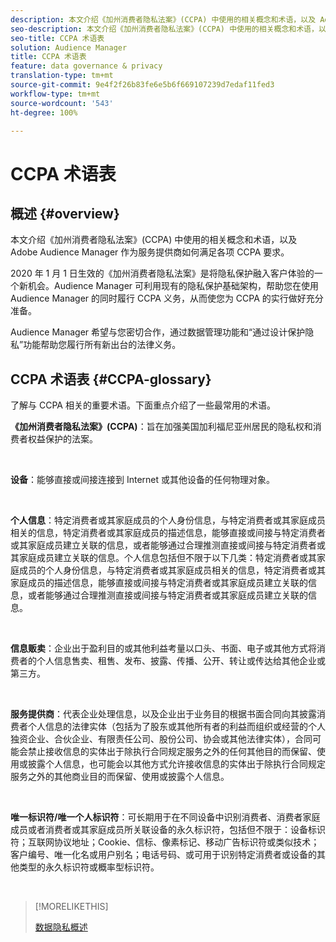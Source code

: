 ```yaml
---
description: 本文介绍《加州消费者隐私法案》(CCPA) 中使用的相关概念和术语，以及 Adobe Audience Manager 如何满足各项 CCPA 要求。
seo-description: 本文介绍《加州消费者隐私法案》(CCPA) 中使用的相关概念和术语，以及 Adobe Audience Manager 如何满足各项 CCPA 要求。
seo-title: CCPA 术语表
solution: Audience Manager
title: CCPA 术语表
feature: data governance & privacy
translation-type: tm+mt
source-git-commit: 9e4f2f26b83fe6e5b6f669107239d7edaf11fed3
workflow-type: tm+mt
source-wordcount: '543'
ht-degree: 100%

---
```



# CCPA 术语表

## 概述 {#overview}

本文介绍《加州消费者隐私法案》(CCPA) 中使用的相关概念和术语，以及 Adobe Audience Manager 作为服务提供商如何满足各项 CCPA 要求。

2020 年 1 月 1 日生效的《加州消费者隐私法案》是将隐私保护融入客户体验的一个新机会。Audience Manager 可利用现有的隐私保护基础架构，帮助您在使用 Audience Manager 的同时履行 CCPA 义务，从而使您为 CCPA 的实行做好充分准备。

Audience Manager 希望与您密切合作，通过数据管理功能和“通过设计保护隐私”功能帮助您履行所有新出台的法律义务。

## CCPA 术语表 {#CCPA-glossary}

了解与 CCPA 相关的重要术语。下面重点介绍了一些最常用的术语。

**《加州消费者隐私法案》(CCPA)**：旨在加强美国加利福尼亚州居民的隐私权和消费者权益保护的法案。

 

**设备**：能够直接或间接连接到 Internet 或其他设备的任何物理对象。

 

**个人信息**：特定消费者或其家庭成员的个人身份信息，与特定消费者或其家庭成员相关的信息，特定消费者或其家庭成员的描述信息，能够直接或间接与特定消费者或其家庭成员建立关联的信息，或者能够通过合理推测直接或间接与特定消费者或其家庭成员建立关联的信息。个人信息包括但不限于以下几类：特定消费者或其家庭成员的个人身份信息，与特定消费者或其家庭成员相关的信息，特定消费者或其家庭成员的描述信息，能够直接或间接与特定消费者或其家庭成员建立关联的信息，或者能够通过合理推测直接或间接与特定消费者或其家庭成员建立关联的信息。

 

**信息贩卖**：企业出于盈利目的或其他利益考量以口头、书面、电子或其他方式将消费者的个人信息售卖、租售、发布、披露、传播、公开、转让或传达给其他企业或第三方。

 

**服务提供商**：代表企业处理信息，以及企业出于业务目的根据书面合同向其披露消费者个人信息的法律实体（包括为了股东或其他所有者的利益而组织或经营的个人独资企业、合伙企业、有限责任公司、股份公司、协会或其他法律实体），合同可能会禁止接收信息的实体出于除执行合同规定服务之外的任何其他目的而保留、使用或披露个人信息，也可能会以其他方式允许接收信息的实体出于除执行合同规定服务之外的其他商业目的而保留、使用或披露个人信息。

 

**唯一标识符/唯一个人标识符**：可长期用于在不同设备中识别消费者、消费者家庭成员或者消费者或其家庭成员所关联设备的永久标识符，包括但不限于：设备标识符；互联网协议地址；Cookie、信标、像素标记、移动广告标识符或类似技术；客户编号、唯一化名或用户别名；电话号码、或可用于识别特定消费者或设备的其他类型的永久标识符或概率型标识符。

 

>[!MORELIKETHIS]
>
>[数据隐私概述](/help/using/overview/data-security-and-privacy/data-privacy.md)

